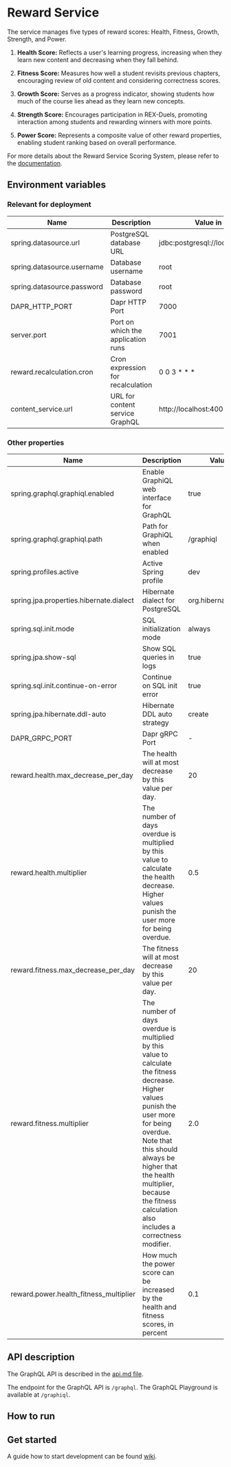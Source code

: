 # Reward Service

The service manages five types of reward scores: Health, Fitness, Growth, Strength, and Power.

1. **Health Score:** Reflects a user's learning progress, increasing when they learn new content and decreasing when they fall behind.

2. **Fitness Score:** Measures how well a student revisits previous chapters, encouraging review of old content and considering correctness scores.

3. **Growth Score:** Serves as a progress indicator, showing students how much of the course lies ahead as they learn new concepts.

4. **Strength Score:** Encourages participation in REX-Duels, promoting interaction among students and rewarding winners with more points.

5. **Power Score:** Represents a composite value of other reward properties, enabling student ranking based on overall performance.

For more details about the Reward Service Scoring System, please refer to the [documentation](https://gits-enpro.readthedocs.io/en/latest/dev-manuals/gamification/Scoring%20System.html).

## Environment variables

### Relevant for deployment

| Name                       | Description                        | Value in Dev Environment                        | Value in Prod Environment                                          |
|----------------------------|------------------------------------|-------------------------------------------------|--------------------------------------------------------------------|
| spring.datasource.url      | PostgreSQL database URL            | jdbc:postgresql://localhost:7032/reward_service | jdbc:postgresql://reward-service-db-postgresql:5432/reward-service |
| spring.datasource.username | Database username                  | root                                            | gits                                                               |
| spring.datasource.password | Database password                  | root                                            | *secret*                                                           |
| DAPR_HTTP_PORT             | Dapr HTTP Port                     | 7000                                            | 3500                                                               |
| server.port                | Port on which the application runs | 7001                                            | 7001                                                               |
| reward.recalculation.cron  | Cron expression for recalculation  | 0 0 3 * * *                                     | 0 0 3 * * *                                                        |
| content_service.url        | URL for content service GraphQL    | http://localhost:4001/graphql                   | http://localhost:3500/v1.0/invoke/content-service/method/graphql   |
### Other properties

| Name                                    | Description                                                                                                                                                                                                                                                                              | Value in Dev Environment                | Value in Prod Environment               |
|-----------------------------------------|------------------------------------------------------------------------------------------------------------------------------------------------------------------------------------------------------------------------------------------------------------------------------------------|-----------------------------------------|-----------------------------------------|
| spring.graphql.graphiql.enabled         | Enable GraphiQL web interface for GraphQL                                                                                                                                                                                                                                                | true                                    | true                                    |
| spring.graphql.graphiql.path            | Path for GraphiQL when enabled                                                                                                                                                                                                                                                           | /graphiql                               | /graphiql                               |
| spring.profiles.active                  | Active Spring profile                                                                                                                                                                                                                                                                    | dev                                     | prod                                    |
| spring.jpa.properties.hibernate.dialect | Hibernate dialect for PostgreSQL                                                                                                                                                                                                                                                         | org.hibernate.dialect.PostgreSQLDialect | org.hibernate.dialect.PostgreSQLDialect |
| spring.sql.init.mode                    | SQL initialization mode                                                                                                                                                                                                                                                                  | always                                  | always                                  |
| spring.jpa.show-sql                     | Show SQL queries in logs                                                                                                                                                                                                                                                                 | true                                    | true                                    |
| spring.sql.init.continue-on-error       | Continue on SQL init error                                                                                                                                                                                                                                                               | true                                    | true                                    |
| spring.jpa.hibernate.ddl-auto           | Hibernate DDL auto strategy                                                                                                                                                                                                                                                              | create                                  | update                                  |
| DAPR_GRPC_PORT                          | Dapr gRPC Port                                                                                                                                                                                                                                                                           | -                                       | 50001                                   |
| reward.health.max_decrease_per_day      | The health will at most decrease by this value per day.                                                                                                                                                                                                                                  | 20                                      | 20                                      |
| reward.health.multiplier                | The number of days overdue is multiplied by this value to calculate the health decrease. Higher values punish the user more for being overdue.                                                                                                                                           | 0.5                                     | 0.5                                     |
| reward.fitness.max_decrease_per_day     | The fitness will at most decrease by this value per day.                                                                                                                                                                                                                                 | 20                                      | 20                                      |
| reward.fitness.multiplier               | The number of days overdue is multiplied by this value to calculate the fitness decrease. Higher values punish the user more for being overdue. Note that this should always be higher that the health multiplier, because the fitness calculation also includes a correctness modifier. | 2.0                                     | 2.0                                     |
| reward.power.health_fitness_multiplier  | How much the power score can be increased by the health and fitness scores, in percent                                                                                                                                                                                                   | 0.1                                     | 0.1                                     |


## API description

The GraphQL API is described in the [api.md file](api.md).

The endpoint for the GraphQL API is `/graphql`. The GraphQL Playground is available at `/graphiql`.

## How to run

## Get started

A guide how to start development can be
found [wiki](https://gits-enpro.readthedocs.io/en/latest/dev-manuals/backend/get-started.html).


